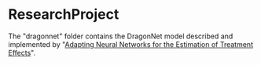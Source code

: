 # ResearchProject
The "dragonnet" folder contains the DragonNet model described and implemented by
"[Adapting Neural Networks for the Estimation of Treatment Effects](https://arxiv.org/pdf/1906.02120.pdf)".

